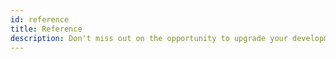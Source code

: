 ```yaml
---
id: reference
title: Reference
description: Don't miss out on the opportunity to upgrade your development process with our state-of-the-art buf breaking change detection tool!
---
```




